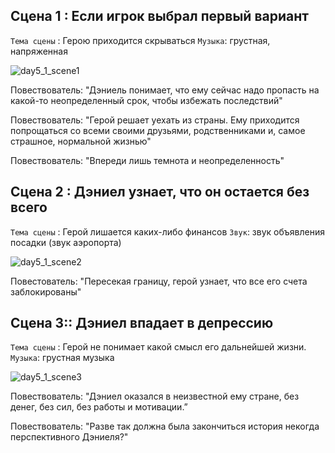 ## Сцена 1 : Если игрок выбрал первый вариант

`Тема сцены` : Герою приходится скрываться
`Музыка`: грустная, напряженная

![day5_1_scene1](https://github.com/Yarik7Fedorov/NovellaUrfu/assets/150283668/095a6f73-2fd4-46ec-8c4a-7052944544fe)

Повествователь: "Дэниель понимает, что ему сейчас надо пропасть на какой-то неопределенный срок, чтобы избежать последствий"

Повествователь: "Герой решает уехать из страны. Ему приходится попрощаться со всеми своими друзьями, родственниками и, самое страшное, нормальной жизнью"

Повествователь: "Впереди лишь темнота и неопределенность"


## Сцена 2 : Дэниел узнает, что он остается без всего

`Тема сцены` : Герой лишается каких-либо финансов
`Звук`: звук объявления посадки (звук аэропорта)

![day5_1_scene2](https://github.com/Yarik7Fedorov/NovellaUrfu/assets/150283668/61b23c60-e9f6-4501-83da-ad913da435c5)

Повестователь: "Пересекая границу, герой узнает, что все его счета заблокированы"


## Сцена 3:: Дэниел впадает в депрессию

`Тема сцены` : Герой не понимает какой смысл его дальнейшей жизни.
`Музыка`: грустная музыка

![day5_1_scene3](https://github.com/Yarik7Fedorov/NovellaUrfu/assets/150283668/38a33c40-31c8-41b7-a3bb-ef7d30b65c4d)

Повествователь: "Дэниел оказался в неизвестной ему стране, без денег, без сил, без работы и мотивации.”

Повествователь: "Разве так должна была закончиться история некогда перспективного Дэниеля?"

